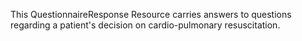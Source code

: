 This QuestionnaireResponse Resource carries answers to questions regarding a patient's decision on cardio-pulmonary resuscitation.